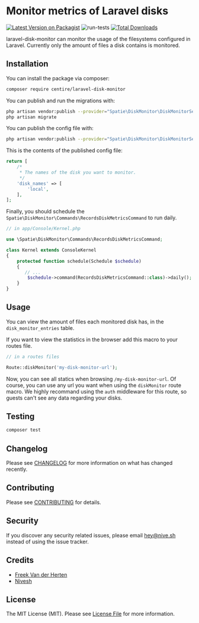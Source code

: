 # Monitor metrics of Laravel disks

[![Latest Version on Packagist](https://img.shields.io/packagist/v/centire/laravel-disk-monitor.svg?style=flat-square)](https://packagist.org/packages/centire/laravel-disk-monitor)
![run-tests](https://github.com/niveshsaharan/laravel-disk-monitor/workflows/Tests/badge.svg)
[![Total Downloads](https://img.shields.io/packagist/dt/centire/laravel-disk-monitor.svg?style=flat-square)](https://packagist.org/packages/centire/laravel-disk-monitor)

laravel-disk-monitor can monitor the usage of the filesystems configured in Laravel. Currently only the amount of files a disk contains is monitored.

## Installation

You can install the package via composer:

```bash
composer require centire/laravel-disk-monitor
```

You can publish and run the migrations with:

```bash
php artisan vendor:publish --provider="Spatie\DiskMonitor\DiskMonitorServiceProvider" --tag="migrations"
php artisan migrate
```

You can publish the config file with:
```bash
php artisan vendor:publish --provider="Spatie\DiskMonitor\DiskMonitorServiceProvider" --tag="config"
```

This is the contents of the published config file:

```php
return [
    /*
     * The names of the disk you want to monitor.
     */
    'disk_names' => [
        'local',
    ],
];
```

Finally, you should schedule the `Spatie\DiskMonitor\Commands\RecordsDiskMetricsCommand` to run daily.

```php
// in app/Console/Kernel.php

use \Spatie\DiskMonitor\Commands\RecordsDiskMetricsCommand;

class Kernel extends ConsoleKernel
{
    protected function schedule(Schedule $schedule)
    {
       // ...
        $schedule->command(RecordsDiskMetricsCommand::class)->daily();
    }
}

```

## Usage

You can view the amount of files each monitored disk has, in the `disk_monitor_entries` table.

If you want to view the statistics in the browser add this macro to your routes file.

```php
// in a routes files

Route::diskMonitor('my-disk-monitor-url');
```

Now, you can see all statics when browsing `/my-disk-monitor-url`. Of course, you can use any url you want when using the `diskMonitor` route macro. We highly recommand using the `auth` middleware for this route, so guests can't see any data regarding your disks.

## Testing

``` bash
composer test
```

## Changelog

Please see [CHANGELOG](CHANGELOG.md) for more information on what has changed recently.

## Contributing

Please see [CONTRIBUTING](CONTRIBUTING.md) for details.

## Security

If you discover any security related issues, please email hey@nive.sh instead of using the issue tracker.

## Credits

- [Freek Van der Herten](https://github.com/freekmurze)
- [Nivesh](https://github.com/niveshsaharan)

## License

The MIT License (MIT). Please see [License File](LICENSE.md) for more information.
